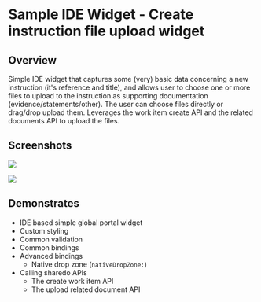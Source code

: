 # Sample IDE Widget - Create instruction file upload widget

## Overview
Simple IDE widget that captures some (very) basic data concerning a new instruction (it's reference and title), and allows user to choose one or more files to upload to the instruction as supporting documentation (evidence/statements/other). The user can choose files directly or drag/drop upload them. Leverages the work item create API and the related documents API to upload the files.

## Screenshots
![](repository/CreateInstructionFileUpload/assets/widget-1.png?raw=true)

![](/repository/CreateInstructionFileUpload/assets/widget-2.png?raw=true)


## Demonstrates
- IDE based simple global portal widget
- Custom styling
- Common validation
- Common bindings
- Advanced bindings
  - Native drop zone (`nativeDropZone:`)
- Calling sharedo APIs
  - The create work item API
  - The upload related document API


